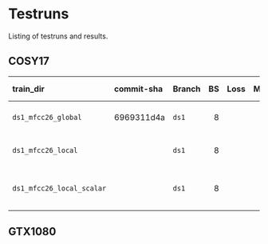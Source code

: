 # Testruns
Listing of testruns and results.


## COSY17
| train_dir                 | commit-sha | Branch | BS | Loss | MED | WER | What was tested?                        |
|:--------------------------|:-----------|:-------|---:|-----:|----:|----:|:----------------------------------------|
| `ds1_mfcc26_global`       | 6969311d4a | `ds1`  |  8 |      |     |     | DS1 /w global mfcc normalization.       |
| `ds1_mfcc26_local`        |            | `ds1`  |  8 |      |     |     | DS1 /w local mfcc normalization.        |
| `ds1_mfcc26_local_scalar` |            | `ds1`  |  8 |      |     |     | DS1 /w local_scalar mfcc normalization. |

## GTX1080